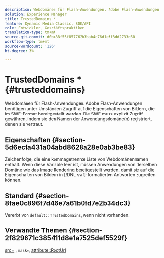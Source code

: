 ```yaml
---
description: Webdomänen für Flash-Anwendungen. Adobe Flash-Anwendungen benötigen unter Umständen Zugriff auf die Eigenschaften von Bildern, die im SWF-Format bereitgestellt werden. Die SWF muss explizit Zugriff gewähren, indem sie den Namen der Anwendungsdomäne(n) registriert, denen sie vertraut.
solution: Experience Manager
title: TrustedDomains *
feature: Dynamic Media Classic, SDK/API
role: Entwickler, Geschäftspraktiker
translation-type: tm+mt
source-git-commit: d0bc88f55f857762b3bab4c76d1e3f3dd2733d60
workflow-type: tm+mt
source-wordcount: '126'
ht-degree: 3%

---
```



# TrustedDomains *{#trusteddomains}

Webdomänen für Flash-Anwendungen. Adobe Flash-Anwendungen benötigen unter Umständen Zugriff auf die Eigenschaften von Bildern, die im SWF-Format bereitgestellt werden. Die SWF muss explizit Zugriff gewähren, indem sie den Namen der Anwendungsdomäne(n) registriert, denen sie vertraut.

## Eigenschaften {#section-5d6ecfa431a04abd8628a28e0ab3be83}

Zeichenfolge, die eine kommagetrennte Liste von Webdomänennamen enthält. Wenn diese Variable leer ist, müssen Anwendungen von derselben Domäne wie das Image Rendering bereitgestellt werden, damit sie auf die Eigenschaften von Bildern in [!DNL swf]-formatierten Antworten zugreifen können.

## Standard {#section-8fae0c896f7d46e7a61b0fd7e2b34dc3}

Vererbt von `default::TrustedDomains`, wenn nicht vorhanden.

## Verwandte Themen {#section-2f829671c385411d8e1a7525def5529f}

[src=](../../../../../ir-api/http-protocol/image-rendering-api-ref/c-ir-http-protocol-ref/c-ir-http-protocol-command-reference/r-ir-src.md#reference-62c98abad22149d68d405ed6aaff8272) ,  `mask=`,  [attribute::RootUrl](../../../../../ir-api/material-cat/image-rendering-api-ref/c-ir-material-catalog/c-ir-attributes-reference/r-ir-rooturl.md#reference-b8d706a573814802bd6794223cc78402)
